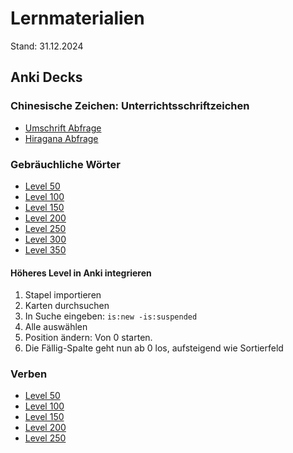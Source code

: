 # Lernmaterialien

Stand: 31.12.2024

## Anki Decks

### Chinesische Zeichen: Unterrichtsschriftzeichen

* [Umschrift Abfrage](anki/Unterrichtsschriftzeichen_Umschrift_Abfrage.apkg)
* [Hiragana Abfrage](anki/Unterrichtsschriftzeichen_Hiragana_Abfrage.apkg)

### Gebräuchliche Wörter

* [Level 50](anki/Unterrichtsschriftzeichen_Gebraeuchliche_Woerter-Level_0050-Umschrift_Abfrage.apkg)
* [Level 100](anki/Unterrichtsschriftzeichen_Gebraeuchliche_Woerter-Level_0100-Umschrift_Abfrage.apkg)
* [Level 150](anki/Unterrichtsschriftzeichen_Gebraeuchliche_Woerter-Level_0150-Umschrift_Abfrage.apkg)
* [Level 200](anki/Unterrichtsschriftzeichen_Gebraeuchliche_Woerter-Level_0200-Umschrift_Abfrage.apkg)
* [Level 250](anki/Unterrichtsschriftzeichen_Gebraeuchliche_Woerter-Level_0250-Umschrift_Abfrage.apkg)
* [Level 300](anki/Unterrichtsschriftzeichen_Gebraeuchliche_Woerter-Level_0300-Umschrift_Abfrage.apkg)
* [Level 350](anki/Unterrichtsschriftzeichen_Gebraeuchliche_Woerter-Level_0350-Umschrift_Abfrage.apkg)

#### Höheres Level in Anki integrieren

1. Stapel importieren
2. Karten durchsuchen
3. In Suche eingeben: `is:new -is:suspended`
4. Alle auswählen
5. Position ändern: Von 0 starten.
6. Die Fällig-Spalte geht nun ab 0 los, aufsteigend wie Sortierfeld




### Verben

* [Level 50](anki/Unterrichtsschriftzeichen_Verben-Level_0050-Umschrift_Abfrage.apkg)
* [Level 100](anki/Unterrichtsschriftzeichen_Verben-Level_0100-Umschrift_Abfrage.apkg)
* [Level 150](anki/Unterrichtsschriftzeichen_Verben-Level_0150-Umschrift_Abfrage.apkg)
* [Level 200](anki/Unterrichtsschriftzeichen_Verben-Level_0200-Umschrift_Abfrage.apkg)
* [Level 250](anki/Unterrichtsschriftzeichen_Verben-Level_0250-Umschrift_Abfrage.apkg)
